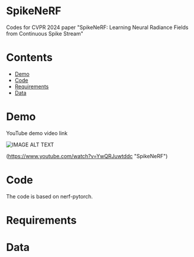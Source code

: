 # SpikeNeRF
Codes for CVPR 2024 paper "SpikeNeRF: Learning Neural Radiance Fields from Continuous Spike Stream"

# Contents
- [Demo](#Demo)
- [Code](#Code)
- [Requirements](#Requirements)
- [Data](#Data)

# Demo
YouTube demo video link

![IMAGE ALT TEXT](http://img.youtube.com/vi/YwQRJuwtddc/0.jpg)

(https://www.youtube.com/watch?v=YwQRJuwtddc "SpikeNeRF")

# Code
The code is based on nerf-pytorch.

# Requirements

# Data
